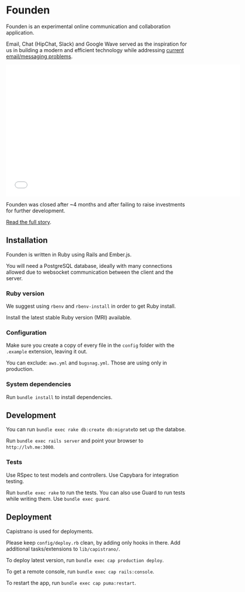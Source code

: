 # Founden

Founden is an experimental online communication and collaboration application.

Email, Chat (HipChat, Slack) and Google Wave served as the inspiration for us
in building a modern and efficient technology while addressing [current
email/messaging problems](http://en.wikipedia.org/wiki/E-mail#Problems).

<iframe width="640" height="360" src="//www.youtube.com/embed/Jykw-WKsq4g" frameborder="0" allowfullscreen></iframe>

Founden was closed after ~4 months and after failing to raise investments for
further development.

[Read the full story](http://ampersate.com/the-last-7-months-of-our-venture).

## Installation

Founden is written in Ruby using Rails and Ember.js.

You will need a PostgreSQL database, ideally with many connections allowed due
to websocket communication between the client and the server.

### Ruby version

We suggest using `rbenv` and `rbenv-install` in order to get Ruby install.

Install the latest stable Ruby version (MRI) available.

### Configuration

Make sure you create a copy of every file in the `config` folder with the
`.example` extension, leaving it out.

You can exclude: `aws.yml` and `bugsnag.yml`.
Those are using only in production.

### System dependencies

Run `bundle install` to install dependencies.

## Development

You can run `bundle exec rake db:create db:migrate`to set up the databse.

Run `bundle exec rails server` and point your browser to `http://lvh.me:3000`.

### Tests

Use RSpec to test models and controllers.
Use Capybara for integration testing.

Run `bundle exec rake` to run the tests.
You can also use Guard to run tests while writing them. Use `bundle exec guard`.

## Deployment

Capistrano is used for deployments.

Please keep `config/deploy.rb` clean, by adding only hooks in there.
Add additional tasks/extensions to `lib/capistrano/`.

To deploy latest version, run `bundle exec cap production deploy`.

To get a remote console, run `bundle exec cap rails:console`.

To restart the app, run `bundle exec cap puma:restart`.
